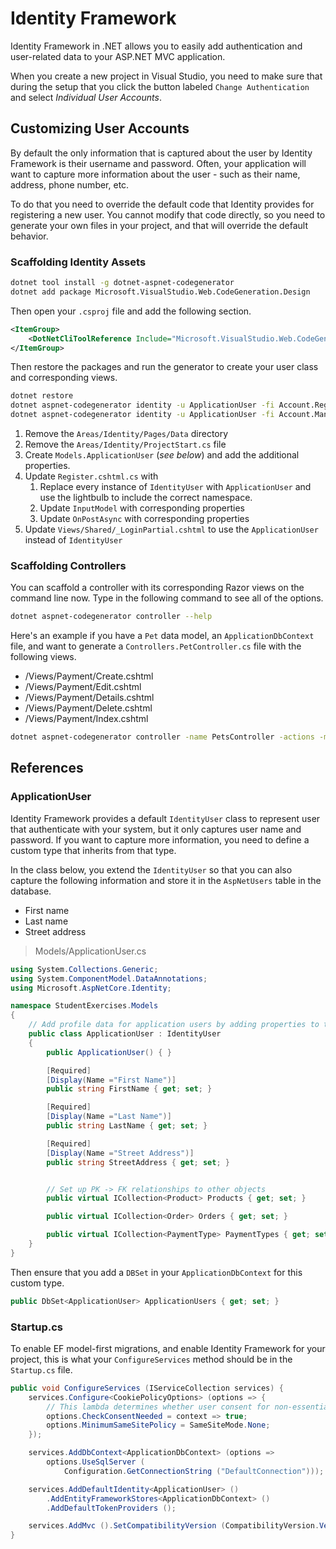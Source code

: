 # Identity Framework

Identity Framework in .NET allows you to easily add authentication and user-related data to your ASP.NET MVC application.

When you create a new project in Visual Studio, you need to make sure that during the setup that you click the button labeled `Change Authentication` and select _Individual User Accounts_.


## Customizing User Accounts

By default the only information that is captured about the user by Identity Framework is their username and password. Often, your application will want to capture more information about the user - such as their name, address, phone number, etc.

To do that you need to override the default code that Identity provides for registering a new user. You cannot modify that code directly, so you need to generate your own files in your project, and that will override the default behavior.

### Scaffolding Identity Assets

```sh
dotnet tool install -g dotnet-aspnet-codegenerator
dotnet add package Microsoft.VisualStudio.Web.CodeGeneration.Design
```

Then open your `.csproj` file and add the following section.

```xml
<ItemGroup>
    <DotNetCliToolReference Include="Microsoft.VisualStudio.Web.CodeGeneration.Tools" Version="2.1.0-preview1-final" />
</ItemGroup>
```

Then restore the packages and run the generator to create your user class and corresponding views.

```sh
dotnet restore
dotnet aspnet-codegenerator identity -u ApplicationUser -fi Account.Register
dotnet aspnet-codegenerator identity -u ApplicationUser -fi Account.Manage.Index
```

1. Remove the `Areas/Identity/Pages/Data` directory
1. Remove the `Areas/Identity/ProjectStart.cs` file
1. Create `Models.ApplicationUser` (_see below_) and add the additional properties.
1. Update `Register.cshtml.cs` with
    1. Replace every instance of `IdentityUser` with `ApplicationUser` and use the lightbulb to include the correct namespace.
    1. Update `InputModel` with corresponding properties
    1. Update `OnPostAsync` with corresponding properties
1. Update `Views/Shared/_LoginPartial.cshtml` to use the `ApplicationUser` instead of `IdentityUser`


### Scaffolding Controllers

You can scaffold a controller with its corresponding Razor views on the command line now. Type in the following command to see all of the options.

```sh
dotnet aspnet-codegenerator controller --help
```

Here's an example if you have a `Pet` data model, an `ApplicationDbContext` file, and want to generate a `Controllers.PetController.cs` file with the following views.

* /Views/Payment/Create.cshtml
* /Views/Payment/Edit.cshtml
* /Views/Payment/Details.cshtml
* /Views/Payment/Delete.cshtml
* /Views/Payment/Index.cshtml

```sh
dotnet aspnet-codegenerator controller -name PetsController -actions -m Pet -dc ApplicationDbContext -outDir Controllers
```

## References

### ApplicationUser

Identity Framework provides a default `IdentityUser` class to represent user that authenticate with your system, but it only captures user name and password. If you want to capture more information, you need to define a custom type that inherits from that type.

In the class below, you extend the `IdentityUser` so that you can also capture the following information and store it in the `AspNetUsers` table in the database.

* First name
* Last name
* Street address

> Models/ApplicationUser.cs

```cs
using System.Collections.Generic;
using System.ComponentModel.DataAnnotations;
using Microsoft.AspNetCore.Identity;

namespace StudentExercises.Models
{
    // Add profile data for application users by adding properties to the ApplicationUser class
    public class ApplicationUser : IdentityUser
    {
        public ApplicationUser() { }

        [Required]
        [Display(Name ="First Name")]
        public string FirstName { get; set; }

        [Required]
        [Display(Name ="Last Name")]
        public string LastName { get; set; }

        [Required]
        [Display(Name ="Street Address")]
        public string StreetAddress { get; set; }


        // Set up PK -> FK relationships to other objects
        public virtual ICollection<Product> Products { get; set; }

        public virtual ICollection<Order> Orders { get; set; }

        public virtual ICollection<PaymentType> PaymentTypes { get; set; }
    }
}
```

Then ensure that you add a `DBSet` in your `ApplicationDbContext` for this custom type.

```cs
public DbSet<ApplicationUser> ApplicationUsers { get; set; }
```

### Startup.cs

To enable EF model-first migrations, and enable Identity Framework for your project, this is what your `ConfigureServices` method should be in the `Startup.cs` file.

```cs
public void ConfigureServices (IServiceCollection services) {
    services.Configure<CookiePolicyOptions> (options => {
        // This lambda determines whether user consent for non-essential cookies is needed for a given request.
        options.CheckConsentNeeded = context => true;
        options.MinimumSameSitePolicy = SameSiteMode.None;
    });

    services.AddDbContext<ApplicationDbContext> (options =>
        options.UseSqlServer (
            Configuration.GetConnectionString ("DefaultConnection")));

    services.AddDefaultIdentity<ApplicationUser> ()
        .AddEntityFrameworkStores<ApplicationDbContext> ()
        .AddDefaultTokenProviders ();

    services.AddMvc ().SetCompatibilityVersion (CompatibilityVersion.Version_2_1);
}
```